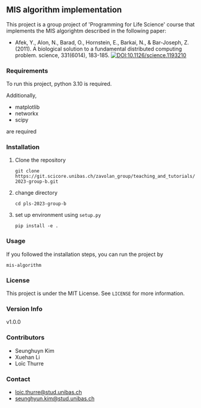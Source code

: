 ## MIS algorithm implementation
This project is a group project of 'Programming for Life Science' course that implements the MIS algorightm described in the following paper:
* Afek, Y., Alon, N., Barad, O., Hornstein, E., Barkai, N., & Bar-Joseph, Z. (2011). A biological solution to a fundamental distributed computing problem. science, 331(6014), 183-185.
[![DOI:10.1126/science.1193210](https://zenodo.org/badge/DOI/10.1126/science.1193210.svg)](https://www.science.org/doi/full/10.1126/science.1193210)

### Requirements
To run this project, python 3.10 is required.

Additionally, 
* matplotlib
* networkx
* scipy

are required

### Installation

1. Clone the repository
    ```
    git clone https://git.scicore.unibas.ch/zavolan_group/teaching_and_tutorials/pls-2023-group-b.git
    ```
2. change directory
    ```
    cd pls-2023-group-b
    ```
3. set up environment using `setup.py`
    ```
    pip install -e .
    ```

### Usage

If you followed the installation steps, you can run the project by
```
mis-algorithm
```

### License
This project is under the MIT License. See `LICENSE` for more information.

### Version Info
v1.0.0

### Contributors
* Seunghuyn Kim
* Xuehan Li
* Loïc Thurre

### Contact
* loic.thurre@stud.unibas.ch
* seunghyun.kim@stud.unibas.ch
